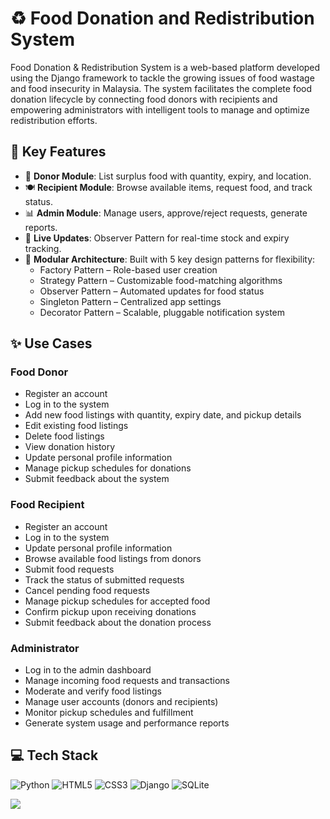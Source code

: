 # ♻️ Food Donation and Redistribution System
Food Donation & Redistribution System is a web-based platform developed using the Django framework to tackle the growing issues of food wastage and food insecurity in Malaysia. The system facilitates the complete food donation lifecycle by connecting food donors with recipients and empowering administrators with intelligent tools to manage and optimize redistribution efforts.

## 🧠 Key Features
- 📝 **Donor Module**: List surplus food with quantity, expiry, and location.
- 🍽️ **Recipient Module**: Browse available items, request food, and track status.
- 📊 **Admin Module**: Manage users, approve/reject requests, generate reports.
- 🔄 **Live Updates**: Observer Pattern for real-time stock and expiry tracking.
- 🧩 **Modular Architecture**: Built with 5 key design patterns for flexibility:
  - Factory Pattern – Role-based user creation
  - Strategy Pattern – Customizable food-matching algorithms
  - Observer Pattern – Automated updates for food status
  - Singleton Pattern – Centralized app settings
  - Decorator Pattern – Scalable, pluggable notification system

## ✨ Use Cases
### Food Donor
- Register an account  
- Log in to the system  
- Add new food listings with quantity, expiry date, and pickup details  
- Edit existing food listings  
- Delete food listings  
- View donation history  
- Update personal profile information  
- Manage pickup schedules for donations  
- Submit feedback about the system  

### Food Recipient
- Register an account  
- Log in to the system  
- Update personal profile information  
- Browse available food listings from donors  
- Submit food requests  
- Track the status of submitted requests  
- Cancel pending food requests  
- Manage pickup schedules for accepted food  
- Confirm pickup upon receiving donations  
- Submit feedback about the donation process  

### Administrator
- Log in to the admin dashboard  
- Manage incoming food requests and transactions  
- Moderate and verify food listings  
- Manage user accounts (donors and recipients)  
- Monitor pickup schedules and fulfillment  
- Generate system usage and performance reports  


## 💻 Tech Stack
![Python](https://img.shields.io/badge/python-3670A0?style=for-the-badge&logo=python&logoColor=ffdd54) ![HTML5](https://img.shields.io/badge/html5-%23E34F26.svg?style=for-the-badge&logo=html5&logoColor=white) ![CSS3](https://img.shields.io/badge/css3-%231572B6.svg?style=for-the-badge&logo=css3&logoColor=white) ![Django](https://img.shields.io/badge/django-%23092E20.svg?style=for-the-badge&logo=django&logoColor=white) ![SQLite](https://img.shields.io/badge/sqlite-%2307405e.svg?style=for-the-badge&logo=sqlite&logoColor=white)

[![](https://visitcount.itsvg.in/api?id=imy1l&icon=0&color=0)](https://visitcount.itsvg.in)
